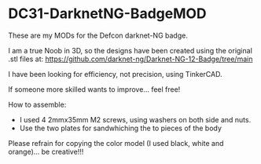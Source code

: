 # DC31-DarknetNG-BadgeMOD

These are my MODs for the Defcon darknet-NG badge.

I am a true Noob in 3D, so the designs have been created using the original .stl files at:
https://github.com/darknet-ng/Darknet-NG-12-Badge/tree/main

I have been looking for efficiency, not precision, using TinkerCAD.

If someone more skilled wants to improve... feel free!

How to assemble:
- I used 4 2mmx35mm M2 screws, using washers on both side and nuts.
- Use the two plates for sandwhiching the to pieces of the body

Please refrain for copying the color model (I used black, white and orange)... be creative!!!

